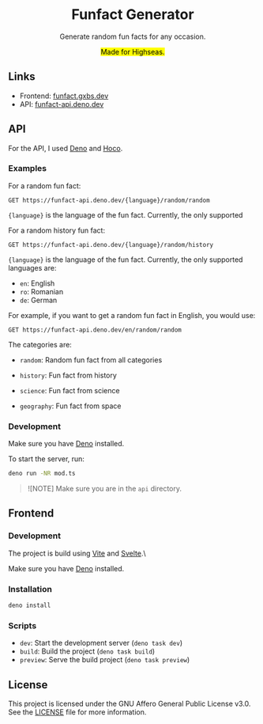 <div align="center">
<h1>Funfact Generator</h1>
<p>Generate random fun facts for any occasion.</p>
<mark>Made for Highseas.</mark>
</div>

## Links

- Frontend: [funfact.gxbs.dev](https://funfact.gxbs.dev)
- API: [funfact-api.deno.dev](https://funfact-api.deno.dev)

## API

For the API, I used [Deno](https://deno.com) and
[Hoco](https://jsr.io/@hoco/hoco).

### Examples

For a random fun fact:

```http
GET https://funfact-api.deno.dev/{language}/random/random
```

`{language}` is the language of the fun fact. Currently, the only supported

For a random history fun fact:

```http
GET https://funfact-api.deno.dev/{language}/random/history
```

`{language}` is the language of the fun fact. Currently, the only supported
languages are:

- `en`: English
- `ro`: Romanian
- `de`: German

For example, if you want to get a random fun fact in English, you would use:

```http
GET https://funfact-api.deno.dev/en/random/random
```

The categories are:

- `random`: Random fun fact from all categories

- `history`: Fun fact from history

- `science`: Fun fact from science

- `geography`: Fun fact from space

### Development

Make sure you have [Deno](https://deno.com) installed.

To start the server, run:

```bash
deno run -NR mod.ts
```

> ![NOTE] Make sure you are in the `api` directory.

## Frontend

### Development

The project is build using [Vite](https://vite.dev) and
[Svelte](https://svelte.dev).\

Make sure you have [Deno](https://deno.com) installed.

### Installation

```bash
deno install
```

### Scripts

- `dev`: Start the development server (`deno task dev`)
- `build`: Build the project (`deno task build`)
- `preview`: Serve the build project (`deno task preview`)

## License

This project is licensed under the GNU Affero General Public License v3.0. See
the [LICENSE](LICENSE.txt) file for more information.
